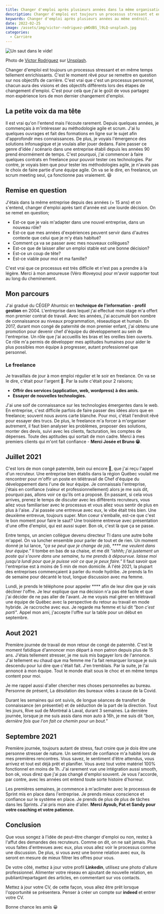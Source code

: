 ```yaml
---
title: Changer d'emploi après plusieurs années dans la même organisation.
description: Changer d'emploi est toujours un processus stressant et en même temps tellement enrichissants. C'est le moment rêvé pour se remettre en question sur nos objectifs de carrière.
keywords: Changer d'emploi après plusieurs années au même endroit.
date: 2022-02-25
image: /assets/img/victor-rodriguez-pWOdBS_l9LQ-unsplash.jpg
categories:
  - Carrière
---
```


![Un saut dans le vide!](/assets/img/victor-rodriguez-pWOdBS_l9LQ-unsplash.jpg "Un saut dans le vide")

<div class="caption">
Photo de <a href="https://unsplash.com/@vimarovi">Victor Rodriguez</a> sur <a href="https://unsplash.com">Unsplash</a>.
</div>

Changer d'emploi est toujours un processus stressant et en même temps tellement enrichissants. 
C'est le moment rêvé pour se remettre en question sur nos objectifs de carrière.
C'est vrai que c'est un processus personnel, chacun aura des visions et des objectifs différents lors des étapes de changement d'emploi.
C'est pour celà que j'ai le goût de vous partagez mon expérience lors de mon dernier changement d'emploi.

## La petite voix da ma tête

Il est vrai qu'on l'entend mais l'écoute rarement. 
Depuis quelques années, je commençais à m'intéresser au méthodologie agile et scrum. 
J'ai lu quelques ouvrages et fait des formations en ligne sur le sujet afin d'approfondir mes connaissances.
De plus, je voyais l'émergence des solutions infonuagique et je voulais aller jouer dedans.
Faire passer ce genre d'idée / scénario dans une entreprise établi depuis les années 90 prend énormément de temps.
C'est pourquoi, j'ai commencer à faire quelques contrats en freelance pour pouvoir tester ces technologies.
Par contre, je voyais bien que pour tester les méthodologies agile, je n'avais pas le choix de faire partie d'une équipe agile. 
On va se le dire, en freelance, un scrum meeting seul, ça fonctionne pas vraiement. 😆

## Remise en question

J'étais dans la même entreprise depuis des années (+ 15 ans) et on s'entend, changer d'emploi après tant d'année est une lourde décision. 
On se remet en question; 
- Est-ce que je vais m'adapter dans une nouvel entreprise, dans un nouveau rôle? 
- Est-ce que mes années d'expériences peuvent servir dans d'autres contexte que celui que je m'y étais habitué?
- Comment ça va se passer avec mes nouveaux collègues?
- Est-ce que de laisser aller un emploi stable est une bonne décision?
- Est-ce un coup de tête?
- Est-ce viable pour moi et ma famille?

C'est vrai que ce processus est très difficile et n'est pas a prendre à la légère. Merci à mon amoureuse (Véro #loveyou) pour m'avoir supporter tout au long du cheminement.

## Mon parcours

J'ai gradué du CÉGEP Ahuntsic en __technique de l'information - profil gestion__ en 2004. 
L'entreprise dans lequel j'ai effectué mon stage m'a offert mon premier contrat de travail.
Avec les années, j'ai accumulé bon nombre de connaissance au niveaux programmation, réseautique et humain.
En 2017, durant mon congé de paternité de mon premier enfant, j'ai obtenu une promotion pour devenir chef d'équipe du développement au sein de l'entreprise.
Un rôle que j'ai accueillis les bras et les oreilles bien ouverts.
Ce rôle m'a permis de développer mes aptitudes humaines pour aider le plus possibles mon équipe à progresser, autant professionnel que personnel.

### Le freelance

Je travaillais de jour à mon emploi régulier et le soir en freelance. On va se le dire, c'était pour l'argent 🤑. Par la suite c'était pour 2 raisons;
- __Offrir des services (application, web, wordpress) à des amis.__
- __Essayer de nouvelles technologies.__

J'ai une soif de connaissance sur les technologies émergentes dans le web.
En entreprise, c'est difficile parfois de faire passer des idées alors que en freelance; souvent nous avons carte blanche.
Pour moi, c'était l'endroit rêvé pour essayer des trucs. 
De plus, le freelance m'a forcer à m'organiser autrement, il faut bien analyser les problèmes, proposer des solutions, monter des devis, suivi avec les clients, facturation, les comptes de dépenses. 
Toute des aptitudes qui sortait de mon cadre.
Merci à mes premiers clients qui m'ont fait confiance - __Merci Josée et Bruno 😀__.

## Juillet 2021

C'est lors de mon congé paternité, bein oui encore 🤪, que j'ai reçu l'appel d'un recruteur.
Une entreprise bien établis dans la région Québec voulait me rencontrer pour m'offir un poste en télétravail de Chef d'équipe du développement dans l'une de leur équipe.
Je connaissais l'entreprise, j'étais en confiance (valeur et professionnellement) alors je me suis dit, pourquoi pas, allons voir ce qu'ils ont a proposé. En passant, si cela vous arrives, prenez le temps de discuter avec les différents recruteurs, vous allez vous familiariser avec le processus et vous allez vous sentir de plus en plus à l'aise. 
J'ai passée une entrevue avec eux, le vibe était très bien. Une deuxième entrevue, toujours super. 
Mon coeur s'emballe, est-ce que c'est le bon moment pour faire le saut? 
Une troisième entrevue avec présentation d'une offre d'emploi, qui est aussi super.
Bon ok, c'est là que ça se passe.

Entre temps, un ancien collègue devenu directeur TI dans une autre boîte m'appel.
On va luncher ensemble pour parler de tout et de rien.
Un moment donné je lui lance, _"ça se peut que je change de job, **** me veulent dans leur équipe."_
Il tombe en bas de sa chaise, et me dit _"ishhh; j'ai justement un poste qui s'ouvre dans une semaine, tu me prends à dépourvue. laisse moi jusqu'a lundi pour que je puisse voir ce que je peux faire."_
Il faut savoir que l'entreprise est à moins de 5 min de mon domicile.
À l'été 2021, la plupart des entreprises commençaient à parler du mode hydribe. 
Je prends la fin de semaine pour décanté le tout, longue discussion avec ma femme.

Lundi, je prends le téléphone pour appeler **** afin de leur dire que je vais décliner l'offre. 
Je leur explique que ma décision n'a pas été facile et que j'ai décider de ne pas aller de l'avant.
Je me voyais mal gèrer en télétravail une équipe de Québec avec la perspective du retour au travail en mode hybride.
Je raccroche avec eux. Je regarde ma femme et lui dit _"bon c'est parti"_.
Appel mon ami, j'accepte l'offre sur la table pour un début en septembre.

## Aout 2021

Première journée de travail de mon retour de congé de paternité.
C'est le moment fatidique d'annoncer mon départ à mon patron depuis plus de 15 ans.
J'étais tellement stresser, je me suis mis bagayer lors de l'annonce.
J'ai tellement eu chaud que ma femme me l'a fait remarquer lorsque je suis descendu pour lui dire que c'était fait.
J'en tremblais. Par la suite, je l'ai annoncé à mon équipe.
Tout le monde était sous le choc et en même temps content pour moi.

Je me rappel aussi d'aller chercher mes choses personnelles au bureau.
Personne de présent, La désolation des bureaux vides à cause de la Covid.

Durant les semaines qui ont suivis, de longue séances de transfert de connaissance (en présentiel) et de séduction de la part de la direction.
Tout les jours, Rive sud de Montréal à Laval, durant 3 semaines.
La dernière journée, lorsque je me suis assis dans mon auto à 16h, je me suis dit _"bon, dernière fois que l'on fait ce chemin pour un bout."_ 

## Septembre 2021

Première journée, toujours autant de stress, faut croire que je dois être une personne stresser de nature.
Un sentiment de confiance m'a habité lors de mes premières rencontres. 
Vous savez, le sentiment d'être attendus, vous arrivez et tout est déjà prêt et planifier.
Vous avez tout votre matériel 100% fonctionnel en moins de 1h.
J'ai rarement vue une intégration aussi smooth, bon ok, vous direz que j'ai pas changé d'emploi souvent.
Je vous l'accorde, par contre, avec les années ont entend toute sorte histoire d'horreur.

Les premières semaines, je commence à m'aclimater avec le processus de Sprint mis en place dans l'entreprise.
Je prends mieux conscience et confiance sur le système en place.
Je prends de plus de plus de tâches dans les Sprints.
J'ai pris mon aire d'aller.
__Merci Ayoub, Pat et Sandy pour votre coaching et votre patience.__

## Conclusion

Que vous songez à l'idée de peut-être changer d'emploi ou non, restez à l'affut des demandes des recruteurs.
Comme on dit, on ne sait jamais. Plus vous faites d'entrevues avec eux, plus vous allez voir le processus comme une discussion.
De plus, si vous avez une bonne relation avec eux, ils seront en mesure de mieux filtrer les offres pour vous.

De votre côté, mettez à jour votre profil __Linkedin__, utilisez une photo d'allure professionnel. Alimenter votre réseau en ajoutant de nouvelle relation, en publiant/repartagant des articles, en commentant sur vos contacts. 

Mettez à jour votre CV, de cette façon, vous allez être prêt lorsque l'opportunité se présentera. Penser à créer un compte sur __indeed__ et entrer votre CV.

Bonne chance les amis 😀